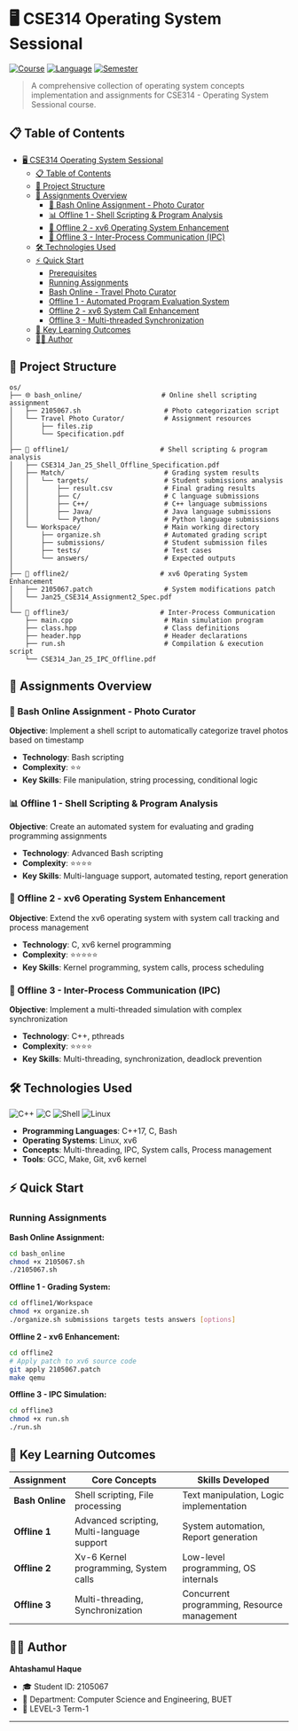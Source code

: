 # 🖥️ CSE314 Operating System Sessional

[![Course](https://img.shields.io/badge/Course-CSE314-blue)](https://github.com/ahtasham67/CSE314-Operating-System-Sessional)
[![Language](https://img.shields.io/badge/Language-C%2B%2B%2FC%2FShell-green)](C)
[![Semester](https://img.shields.io/badge/Semester-Jan%202025-orange)](xv6)

> A comprehensive collection of operating system concepts implementation and assignments for CSE314 - Operating System Sessional course.

## 📋 Table of Contents

- [🖥️ CSE314 Operating System Sessional](#️-cse314-operating-system-sessional)
  - [📋 Table of Contents](#-table-of-contents)
  - [📁 Project Structure](#-project-structure)
  - [🎯 Assignments Overview](#-assignments-overview)
    - [🌅 Bash Online Assignment - Photo Curator](#-bash-online-assignment---photo-curator)
    - [📊 Offline 1 - Shell Scripting \& Program Analysis](#-offline-1---shell-scripting--program-analysis)
    - [🔧 Offline 2 - xv6 Operating System Enhancement](#-offline-2---xv6-operating-system-enhancement)
    - [🧵 Offline 3 - Inter-Process Communication (IPC)](#-offline-3---inter-process-communication-ipc)
  - [🛠️ Technologies Used](#️-technologies-used)
  - [⚡ Quick Start](#-quick-start)
    - [Prerequisites](#prerequisites)
    - [Running Assignments](#running-assignments)
    - [Bash Online - Travel Photo Curator](#bash-online---travel-photo-curator)
    - [Offline 1 - Automated Program Evaluation System](#offline-1---automated-program-evaluation-system)
    - [Offline 2 - xv6 System Call Enhancement](#offline-2---xv6-system-call-enhancement)
    - [Offline 3 - Multi-threaded Synchronization](#offline-3---multi-threaded-synchronization)
  - [🎨 Key Learning Outcomes](#-key-learning-outcomes)
  - [👨‍💻 Author](#-author)

## 📁 Project Structure

```
os/
├── 🌐 bash_online/                    # Online shell scripting assignment
│   ├── 2105067.sh                     # Photo categorization script
│   └── Travel Photo Curator/          # Assignment resources
│       ├── files.zip
│       └── Specification.pdf
│
├── 📝 offline1/                       # Shell scripting & program analysis
│   ├── CSE314_Jan_25_Shell_Offline_Specification.pdf
│   ├── Match/                         # Grading system results
│   │   └── targets/                   # Student submissions analysis
│   │       ├── result.csv             # Final grading results
│   │       ├── C/                     # C language submissions
│   │       ├── C++/                   # C++ language submissions
│   │       ├── Java/                  # Java language submissions
│   │       └── Python/                # Python language submissions
│   └── Workspace/                     # Main working directory
│       ├── organize.sh                # Automated grading script
│       ├── submissions/               # Student submission files
│       ├── tests/                     # Test cases
│       └── answers/                   # Expected outputs
│
├── 🔧 offline2/                       # xv6 Operating System Enhancement
│   ├── 2105067.patch                  # System modifications patch
│   └── Jan25_CSE314_Assignment2_Spec.pdf
│
└── 🧵 offline3/                       # Inter-Process Communication
    ├── main.cpp                       # Main simulation program
    ├── class.hpp                      # Class definitions
    ├── header.hpp                     # Header declarations
    ├── run.sh                         # Compilation & execution script
    └── CSE314_Jan_25_IPC_Offline.pdf
```

## 🎯 Assignments Overview

### 🌅 Bash Online Assignment - Photo Curator

**Objective**: Implement a shell script to automatically categorize travel photos based on timestamp

- **Technology**: Bash scripting
- **Complexity**: ⭐⭐
- **Key Skills**: File manipulation, string processing, conditional logic

### 📊 Offline 1 - Shell Scripting & Program Analysis

**Objective**: Create an automated system for evaluating and grading programming assignments

- **Technology**: Advanced Bash scripting
- **Complexity**: ⭐⭐⭐⭐
- **Key Skills**: Multi-language support, automated testing, report generation

### 🔧 Offline 2 - xv6 Operating System Enhancement

**Objective**: Extend the xv6 operating system with system call tracking and process management

- **Technology**: C, xv6 kernel programming
- **Complexity**: ⭐⭐⭐⭐⭐
- **Key Skills**: Kernel programming, system calls, process scheduling

### 🧵 Offline 3 - Inter-Process Communication (IPC)

**Objective**: Implement a multi-threaded simulation with complex synchronization

- **Technology**: C++, pthreads
- **Complexity**: ⭐⭐⭐⭐
- **Key Skills**: Multi-threading, synchronization, deadlock prevention

## 🛠️ Technologies Used

![C++](https://img.shields.io/badge/C++-00599C?style=for-the-badge&logo=c%2B%2B&logoColor=white)
![C](https://img.shields.io/badge/C-00599C?style=for-the-badge&logo=c&logoColor=white)
![Shell](https://img.shields.io/badge/Shell_Script-121011?style=for-the-badge&logo=gnu-bash&logoColor=white)
![Linux](https://img.shields.io/badge/Linux-FCC624?style=for-the-badge&logo=linux&logoColor=black)

- **Programming Languages**: C++17, C, Bash
- **Operating Systems**: Linux, xv6
- **Concepts**: Multi-threading, IPC, System calls, Process management
- **Tools**: GCC, Make, Git, xv6 kernel

## ⚡ Quick Start

### Running Assignments

**Bash Online Assignment:**

```bash
cd bash_online
chmod +x 2105067.sh
./2105067.sh
```

**Offline 1 - Grading System:**

```bash
cd offline1/Workspace
chmod +x organize.sh
./organize.sh submissions targets tests answers [options]
```

**Offline 2 - xv6 Enhancement:**

```bash
cd offline2
# Apply patch to xv6 source code
git apply 2105067.patch
make qemu
```

**Offline 3 - IPC Simulation:**

```bash
cd offline3
chmod +x run.sh
./run.sh
```

## 🎨 Key Learning Outcomes

| Assignment      | Core Concepts                              | Skills Developed                            |
| --------------- | ------------------------------------------ | ------------------------------------------- |
| **Bash Online** | Shell scripting, File processing           | Text manipulation, Logic implementation     |
| **Offline 1**   | Advanced scripting, Multi-language support | System automation, Report generation        |
| **Offline 2**   | Xv-6 Kernel programming, System calls      | Low-level programming, OS internals         |
| **Offline 3**   | Multi-threading, Synchronization           | Concurrent programming, Resource management |

## 👨‍💻 Author

**Ahtashamul Haque**

- 🎓 Student ID: 2105067
- 🏫 Department: Computer Science and Engineering, BUET
- 🐙 LEVEL-3 Term-1

---

